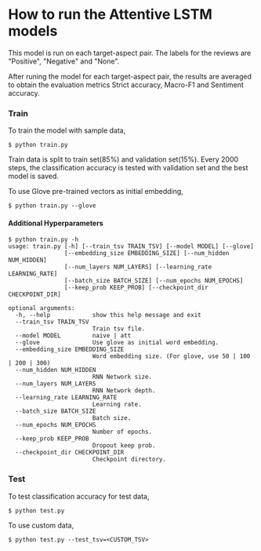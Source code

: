 # How to run the Attentive LSTM models

This model is run on each target-aspect pair. The labels for the reviews are "Positive", "Negative" and "None".


After runing the model for each target-aspect pair, the results are averaged to obtain the evaluation metrics Strict accuracy, Macro-F1 and Sentiment accuracy.



### Train
To train the model with sample data,
```
$ python train.py
```
Train data is split to train set(85%) and validation set(15%). Every 2000 steps, the classification accuracy is tested with validation set and the best model is saved.


To use Glove pre-trained vectors as initial embedding,
```
$ python train.py --glove
```

#### Additional Hyperparameters
```
$ python train.py -h
usage: train.py [-h] [--train_tsv TRAIN_TSV] [--model MODEL] [--glove]
                [--embedding_size EMBEDDING_SIZE] [--num_hidden NUM_HIDDEN]
                [--num_layers NUM_LAYERS] [--learning_rate LEARNING_RATE]
                [--batch_size BATCH_SIZE] [--num_epochs NUM_EPOCHS]
                [--keep_prob KEEP_PROB] [--checkpoint_dir CHECKPOINT_DIR]

optional arguments:
  -h, --help            show this help message and exit
  --train_tsv TRAIN_TSV
                        Train tsv file.
  --model MODEL         naive | att
  --glove               Use glove as initial word embedding.
  --embedding_size EMBEDDING_SIZE
                        Word embedding size. (For glove, use 50 | 100 | 200 | 300)
  --num_hidden NUM_HIDDEN
                        RNN Network size.
  --num_layers NUM_LAYERS
                        RNN Network depth.
  --learning_rate LEARNING_RATE
                        Learning rate.
  --batch_size BATCH_SIZE
                        Batch size.
  --num_epochs NUM_EPOCHS
                        Number of epochs.
  --keep_prob KEEP_PROB
                        Dropout keep prob.
  --checkpoint_dir CHECKPOINT_DIR
                        Checkpoint directory.
```



### Test
To test classification accuracy for test data,
```
$ python test.py
```

To use custom data,
```
$ python test.py --test_tsv=<CUSTOM_TSV>
```

